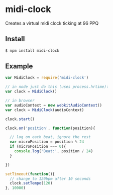 midi-clock
===

Creates a virtual midi clock ticking at 96 PPQ

## Install

```bash
$ npm install midi-clock
```

## Example

```js
var MidiClock = require('midi-clock')

// in node just do this (uses process.hrtime):
var clock = MidiClock()

// in browser
var audioContext = new webkitAudioContext()
var clock = MidiClock(audioContext)

clock.start()

clock.on('position', function(position){

  // log on each beat, ignore the rest
  var microPosition = position % 24
  if (microPosition === 0){
    console.log('Beat:', position / 24)
  }

})

setTimeout(function(){
  // change to 120bpm after 10 seconds
  clock.setTempo(120)
}, 10000)

```